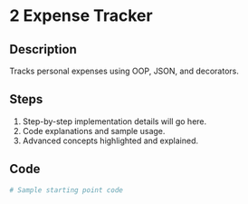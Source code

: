 # 2 Expense Tracker

## Description
Tracks personal expenses using OOP, JSON, and decorators.

## Steps
1. Step-by-step implementation details will go here.
2. Code explanations and sample usage.
3. Advanced concepts highlighted and explained.

## Code
```python
# Sample starting point code

```
